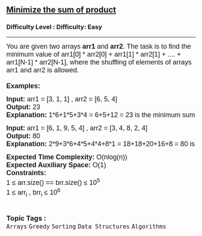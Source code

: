 <h2><a href="https://www.geeksforgeeks.org/problems/minimize-the-sum-of-product1525/1?page=1&status=unsolved&sprint=a663236c31453b969852f9ea22507634&sortBy=submissions">Minimize the sum of product</a></h2><h3>Difficulty Level : Difficulty: Easy</h3><hr><div class="problems_problem_content__Xm_eO"><p><span style="font-family: arial,helvetica,sans-serif;"><span style="font-size: 18px;">You are given two arrays<strong> arr1</strong>&nbsp;and <strong>arr2</strong>. The task is to find the minimum value of arr1[0] * arr2[0] + arr1[1] * arr2[1] + .... + arr1[N-1] * arr2[N-1], where the shuffling of elements of arrays arr1 and arr2&nbsp;is allowed.<br><br><strong>Examples:</strong></span></span></p>
<pre><span style="font-family: arial,helvetica,sans-serif;"><span style="font-size: 18px;"><strong>Input: </strong>arr1 = [3, 1, 1] , arr2 = [6, 5, 4]
<strong>Output: </strong>23 </span>
<span style="font-size: 18px;"><strong><span style="font-size: 18px;">Explanation:</span> </strong></span><span style="font-size: 18px;">1*6+1*5+3*4 = 6+5+12 = 23 is the minimum sum.</span></span></pre>
<pre><span style="font-family: arial,helvetica,sans-serif;"><span style="font-size: 18px;"><strong>Input: </strong>arr1 = [6, 1, 9, 5, 4] , arr2 = [3, 4, 8, 2, 4]
<strong>Output: </strong>80
<strong>Explanation: </strong></span><span style="font-size: 18px;">2*9+3*6+4*5+4*4+8*1 = 18+18+20+16+8 = 80 is the minimum sum.</span></span></pre>
<p><span style="font-family: arial,helvetica,sans-serif;"><span style="font-size: 18px;"><strong>Expected Time Complexity:</strong> O(nlog(n))<br><strong>Expected Auxiliary Space:</strong> O(1)<br></span></span><span style="font-family: arial,helvetica,sans-serif;"><span style="font-size: 18px;"><strong>Constraints:</strong><br>1 ≤ arr.size() == brr.size() ≤ 10<sup>5</sup><br>1 ≤ arr<sub>i</sub> , brr<sub>i</sub> ≤ 10<sup>6</sup></span></span></p></div><br><p><span style=font-size:18px><strong>Topic Tags : </strong><br><code>Arrays</code>&nbsp;<code>Greedy</code>&nbsp;<code>Sorting</code>&nbsp;<code>Data Structures</code>&nbsp;<code>Algorithms</code>&nbsp;